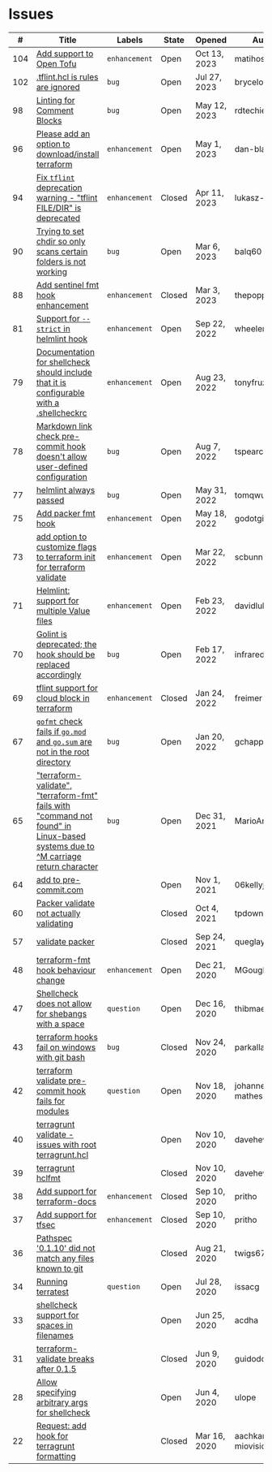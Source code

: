 # Issues

\# | Title | Labels | State | Opened | Author
---|-------|--------|--------|--------|-------
104 | [Add support to Open Tofu](https://github.com/terraform-modules-krish/pre-commit/blob/master/.github/ISSUES/104.md) |  `enhancement`  | Open | Oct 13, 2023 | matihost
102 | [.tflint.hcl is rules are ignored ](https://github.com/terraform-modules-krish/pre-commit/blob/master/.github/ISSUES/102.md) |  `bug`  | Open | Jul 27, 2023 | brycelowe
98 | [Linting for Comment Blocks](https://github.com/terraform-modules-krish/pre-commit/blob/master/.github/ISSUES/98.md) |  `bug`  | Open | May 12, 2023 | rdtechie
96 | [Please add an option to download/install terraform](https://github.com/terraform-modules-krish/pre-commit/blob/master/.github/ISSUES/96.md) |  `enhancement`  | Open | May 1, 2023 | dan-blanchard
94 | [Fix `tflint` deprecation warning - "tflint FILE/DIR" is deprecated](https://github.com/terraform-modules-krish/pre-commit/blob/master/.github/ISSUES/94.md) |  `enhancement`  | Closed | Apr 11, 2023 | lukasz-mitka
90 | [Trying to set chdir so only scans certain folders is not working](https://github.com/terraform-modules-krish/pre-commit/blob/master/.github/ISSUES/90.md) |  `bug`  | Open | Mar 6, 2023 | balq60
88 | [Add sentinel fmt hook enhancement](https://github.com/terraform-modules-krish/pre-commit/blob/master/.github/ISSUES/88.md) |  `enhancement`  | Closed | Mar 3, 2023 | thepoppingone
81 | [Support for `--strict` in helmlint hook](https://github.com/terraform-modules-krish/pre-commit/blob/master/.github/ISSUES/81.md) |  `enhancement`  | Open | Sep 22, 2022 | wheelerlaw
79 | [Documentation for shellcheck should include that it is configurable with a .shellcheckrc](https://github.com/terraform-modules-krish/pre-commit/blob/master/.github/ISSUES/79.md) |  `enhancement`  | Open | Aug 23, 2022 | tonyfruzza
78 | [Markdown link check pre-commit hook doesn't allow user-defined configuration](https://github.com/terraform-modules-krish/pre-commit/blob/master/.github/ISSUES/78.md) |  `bug`  | Open | Aug 7, 2022 | tspearconquest
77 | [helmlint always passed](https://github.com/terraform-modules-krish/pre-commit/blob/master/.github/ISSUES/77.md) |  `bug`  | Open | May 31, 2022 | tomqwu
75 | [Add packer fmt hook](https://github.com/terraform-modules-krish/pre-commit/blob/master/.github/ISSUES/75.md) |  `enhancement`  | Open | May 18, 2022 | godotgildor
73 | [add option to customize flags to terraform init for terraform validate](https://github.com/terraform-modules-krish/pre-commit/blob/master/.github/ISSUES/73.md) |  `enhancement`  | Open | Mar 22, 2022 | scbunn
71 | [Helmlint: support for multiple Value files](https://github.com/terraform-modules-krish/pre-commit/blob/master/.github/ISSUES/71.md) |  `enhancement`  | Open | Feb 23, 2022 | davidlukac
70 | [Golint is deprecated; the hook should be replaced accordingly](https://github.com/terraform-modules-krish/pre-commit/blob/master/.github/ISSUES/70.md) |  `bug`  | Open | Feb 17, 2022 | infraredgirl
69 | [tflint support for cloud block in terraform](https://github.com/terraform-modules-krish/pre-commit/blob/master/.github/ISSUES/69.md) |  `enhancement`  | Closed | Jan 24, 2022 | freimer
67 | [`gofmt` check fails if `go.mod` and `go.sum` are not in the root directory](https://github.com/terraform-modules-krish/pre-commit/blob/master/.github/ISSUES/67.md) |  `bug`  | Open | Jan 20, 2022 | gchappel
65 | ["terraform-validate", "terraform-fmt"  fails with "command not found" in Linux-based systems due to ^M carriage return character](https://github.com/terraform-modules-krish/pre-commit/blob/master/.github/ISSUES/65.md) |  `bug`  | Open | Dec 31, 2021 | MarioArriaga92
64 | [add to pre-commit.com](https://github.com/terraform-modules-krish/pre-commit/blob/master/.github/ISSUES/64.md) |  | Open | Nov 1, 2021 | 06kellyjac
60 | [Packer validate not actually validating](https://github.com/terraform-modules-krish/pre-commit/blob/master/.github/ISSUES/60.md) |  | Closed | Oct 4, 2021 | tpdownes
57 | [validate packer](https://github.com/terraform-modules-krish/pre-commit/blob/master/.github/ISSUES/57.md) |  | Closed | Sep 24, 2021 | queglay
48 | [terraform-fmt hook behaviour change](https://github.com/terraform-modules-krish/pre-commit/blob/master/.github/ISSUES/48.md) |  `enhancement`  | Open | Dec 21, 2020 | MGough
47 | [Shellcheck does not allow for shebangs with a space](https://github.com/terraform-modules-krish/pre-commit/blob/master/.github/ISSUES/47.md) |  `question`  | Open | Dec 16, 2020 | thibmaek
43 | [terraform hooks fail on windows with git bash](https://github.com/terraform-modules-krish/pre-commit/blob/master/.github/ISSUES/43.md) |  `bug`  | Closed | Nov 24, 2020 | parkalla86
42 | [terraform validate pre-commit hook fails for modules](https://github.com/terraform-modules-krish/pre-commit/blob/master/.github/ISSUES/42.md) |  `question`  | Open | Nov 18, 2020 | johannes-mathes
40 | [terragrunt validate - issues with root terragrunt.hcl](https://github.com/terraform-modules-krish/pre-commit/blob/master/.github/ISSUES/40.md) |  | Open | Nov 10, 2020 | davehewy
39 | [terragrunt hclfmt](https://github.com/terraform-modules-krish/pre-commit/blob/master/.github/ISSUES/39.md) |  | Closed | Nov 10, 2020 | davehewy
38 | [Add support for terraform-docs](https://github.com/terraform-modules-krish/pre-commit/blob/master/.github/ISSUES/38.md) |  `enhancement`  | Closed | Sep 10, 2020 | pritho
37 | [Add support for tfsec](https://github.com/terraform-modules-krish/pre-commit/blob/master/.github/ISSUES/37.md) |  `enhancement`  | Closed | Sep 10, 2020 | pritho
36 | [Pathspec '0.1.10' did not match any files known to git](https://github.com/terraform-modules-krish/pre-commit/blob/master/.github/ISSUES/36.md) |  | Closed | Aug 21, 2020 | twigs67
34 | [Running terratest](https://github.com/terraform-modules-krish/pre-commit/blob/master/.github/ISSUES/34.md) |  `question`  | Open | Jul 28, 2020 | issacg
33 | [shellcheck support for spaces in filenames](https://github.com/terraform-modules-krish/pre-commit/blob/master/.github/ISSUES/33.md) |  | Open | Jun 25, 2020 | acdha
31 | [terraform-validate breaks after 0.1.5](https://github.com/terraform-modules-krish/pre-commit/blob/master/.github/ISSUES/31.md) |  | Closed | Jun 9, 2020 | guidodobboletta
28 | [Allow specifying arbitrary args for shellcheck](https://github.com/terraform-modules-krish/pre-commit/blob/master/.github/ISSUES/28.md) |  | Open | Jun 4, 2020 | ulope
22 | [Request: add hook for terragrunt formatting](https://github.com/terraform-modules-krish/pre-commit/blob/master/.github/ISSUES/22.md) |  | Closed | Mar 16, 2020 | aachkar-miovision

